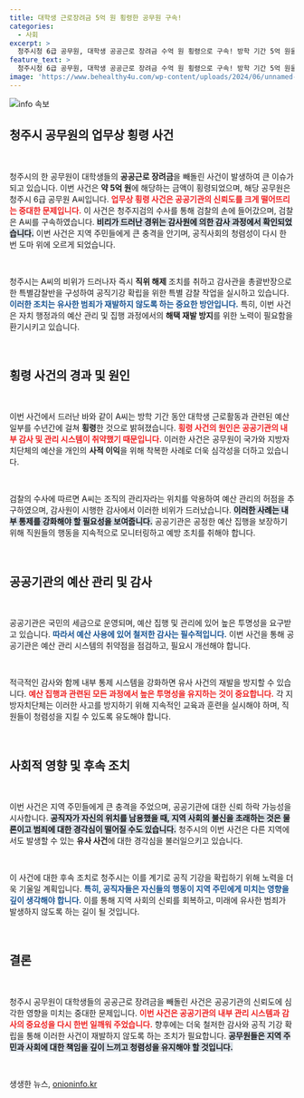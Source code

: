 ```yaml
---
title: 대학생 근로장려금 5억 원 횡령한 공무원 구속!
categories:
  - 사회
excerpt: >
  청주시청 6급 공무원, 대학생 공공근로 장려금 수억 원 횡령으로 구속! 방학 기간 5억 원을 빼돌린 충격 사실이 밝혀지며, 청주시는 공직 비리 근절을 위한 특별감찰에 나섰다.
feature_text: >
  청주시청 6급 공무원, 대학생 공공근로 장려금 수억 원 횡령으로 구속! 방학 기간 5억 원을 빼돌린 충격 사실이 밝혀지며, 청주시는 공직 비리 근절을 위한 특별감찰에 나섰다.
image: 'https://www.behealthy4u.com/wp-content/uploads/2024/06/unnamed-file.png'
---
```


<p><img src="https://www.behealthy4u.com/wp-content/uploads/2024/06/unnamed-file.png" alt="info 속보" /></p>

<h2 data-ke-size="size26">청주시 공무원의 업무상 횡령 사건</h2>

<p data-ke-size="size16">&nbsp;</p>

<p>청주시의 한 공무원이 대학생들의 <strong>공공근로 장려금</strong>을 빼돌린 사건이 발생하여 큰 이슈가 되고 있습니다. 이번 사건은 <strong>약 5억 원</strong>에 해당하는 금액이 횡령되었으며, 해당 공무원은 청주시 6급 공무원 A씨입니다. <b><span style="color: #ee2323;">업무상 횡령 사건은 공공기관의 신뢰도를 크게 떨어뜨리는 중대한 문제입니다.</span></b> 이 사건은 청주지검의 수사를 통해 검찰의 손에 들어갔으며, 검찰은 A씨를 구속하였습니다. <b><span style="background-color: #21538527;">비리가 드러난 경위는 감사원에 의한 감사 과정에서 확인되었습니다.</span></b> 이번 사건은 지역 주민들에게 큰 충격을 안기며, 공직사회의 청렴성이 다시 한 번 도마 위에 오르게 되었습니다. </p>

<p data-ke-size="size16">&nbsp;</p>

<p>청주시는 A씨의 비위가 드러나자 즉시 <strong>직위 해제</strong> 조치를 취하고 감사관을 총괄반장으로 한 특별감찰반을 구성하여 공직기강 확립을 위한 특별 감찰 작업을 실시하고 있습니다. <b><span style="color: #1a5490;">이러한 조치는 유사한 범죄가 재발하지 않도록 하는 중요한 방안입니다.</span></b> 특히, 이번 사건은 자치 행정과의 예산 관리 및 집행 과정에서의 <strong>해택 재발 방지</strong>를 위한 노력이 필요함을 환기시키고 있습니다. </p>

<p data-ke-size="size16">&nbsp;</p>

<h2 data-ke-size="size26">횡령 사건의 경과 및 원인</h2>

<p data-ke-size="size16">&nbsp;</p>

<p>이번 사건에서 드러난 바와 같이 A씨는 방학 기간 동안 대학생 근로활동과 관련된 예산 일부를 수년간에 걸쳐 <strong>횡령</strong>한 것으로 밝혀졌습니다. <b><span style="color: #ee2323;">횡령 사건의 원인은 공공기관의 내부 감사 및 관리 시스템이 취약했기 때문입니다.</span></b> 이러한 사건은 공무원이 국가와 지방자치단체의 예산을 개인의 <strong>사적 이익</strong>을 위해 착복한 사례로 더욱 심각성을 더하고 있습니다.</p>

<p data-ke-size="size16">&nbsp;</p>

<p>검찰의 수사에 따르면 A씨는 조직의 관리자라는 위치를 악용하여 예산 관리의 허점을 추구하였으며, 감사원이 시행한 감사에서 이러한 비위가 드러났습니다. <b><span style="background-color: #21538527;">이러한 사례는 내부 통제를 강화해야 할 필요성을 보여줍니다.</span></b> 공공기관은 공정한 예산 집행을 보장하기 위해 직원들의 행동을 지속적으로 모니터링하고 예방 조치를 취해야 합니다.</p>

<p data-ke-size="size16">&nbsp;</p>

<h2 data-ke-size="size26">공공기관의 예산 관리 및 감사</h2>

<p data-ke-size="size16">&nbsp;</p>

<p>공공기관은 국민의 세금으로 운영되며, 예산 집행 및 관리에 있어 높은 투명성을 요구받고 있습니다. <b><span style="color: #1a5490;">따라서 예산 사용에 있어 철저한 감사는 필수적입니다.</span></b> 이번 사건을 통해 공공기관은 예산 관리 시스템의 취약점을 점검하고, 필요시 개선해야 합니다. </p>

<p data-ke-size="size16">&nbsp;</p>

<p>적극적인 감사와 함께 내부 통제 시스템을 강화하면 유사 사건의 재발을 방지할 수 있습니다. <b><span style="color: #ee2323;">예산 집행과 관련된 모든 과정에서 높은 투명성을 유지하는 것이 중요합니다.</span></b> 각 지방자치단체는 이러한 사고를 방지하기 위해 지속적인 교육과 훈련을 실시해야 하며, 직원들이 청렴성을 지킬 수 있도록 유도해야 합니다.</p>

<p data-ke-size="size16">&nbsp;</p>

<h2 data-ke-size="size26">사회적 영향 및 후속 조치</h2>

<p data-ke-size="size16">&nbsp;</p>

<p>이번 사건은 지역 주민들에게 큰 충격을 주었으며, 공공기관에 대한 신뢰 하락 가능성을 시사합니다. <b><span style="background-color: #21538527;">공직자가 자신의 위치를 남용했을 때, 지역 사회의 불신을 초래하는 것은 물론이고 범죄에 대한 경각심이 떨어질 수도 있습니다.</span></b> 청주시의 이번 사건은 다른 지역에서도 발생할 수 있는 <strong>유사 사건</strong>에 대한 경각심을 불러일으키고 있습니다.</p>

<p data-ke-size="size16">&nbsp;</p>

<p>이 사건에 대한 후속 조치로 청주시는 이를 계기로 공직 기강을 확립하기 위해 노력을 더욱 기울일 계획입니다. <b><span style="color: #1a5490;">특히, 공직자들은 자신들의 행동이 지역 주민에게 미치는 영향을 깊이 생각해야 합니다.</span></b> 이를 통해 지역 사회의 신뢰를 회복하고, 미래에 유사한 범죄가 발생하지 않도록 하는 길이 될 것입니다.</p>

<p data-ke-size="size16">&nbsp;</p>

<h2 data-ke-size="size26">결론</h2>

<p data-ke-size="size16">&nbsp;</p>

<p>청주시 공무원이 대학생들의 공공근로 장려금을 빼돌린 사건은 공공기관의 신뢰도에 심각한 영향을 미치는 중대한 문제입니다. <b><span style="color: #ee2323;">이번 사건은 공공기관의 내부 관리 시스템과 감사의 중요성을 다시 한번 일깨워 주었습니다.</span></b> 향후에는 더욱 철저한 감사와 공직 기강 확립을 통해 이러한 사건이 재발하지 않도록 하는 조치가 필요합니다. <b><span style="background-color: #21538527;">공무원들은 지역 주민과 사회에 대한 책임을 깊이 느끼고 청렴성을 유지해야 할 것입니다.</span></b></p>

<p data-ke-size="size16">&nbsp;</p>
생생한 뉴스, <a href="https://onioninfo.kr" rel="dofollow">onioninfo.kr</a>


